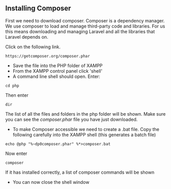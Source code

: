 ## Installing Composer

First we need to download composer. Composer is a dependency manager. We use composer to load and manage third-party code and libraries. For us this means downloading and managing Laravel and all the libraries that Laravel depends on. 

Click on the following link.

```
https://getcomposer.org/composer.phar
```

- Save the file into the PHP folder of XAMPP
- From the XAMPP control panel click 'shell'
- A command line shell should open. Enter:

```
cd php
```

Then enter

```
dir
```

The list of all the files and folders in the php folder will be shown. Make sure you can see the _composer.phar_ file you have just downloaded.

- To make Composer accessible we need to create a .bat file. Copy the following carefully into the XAMPP shell (this generates a batch file)

```
echo @php "%~dp0composer.phar" %*>composer.bat
```

Now enter

```
composer
```

If it has installed correctly, a list of composer commands will be shown

- You can now close the shell window